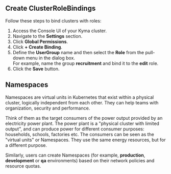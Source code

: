 ## Create ClusterRoleBindings
Follow these steps to bind clusters with roles:
1. Access the Console UI of your Kyma cluster.
2. Navigate to the **Settings** section. 
3. Click **Global Permissions**.
4. Click **+ Create Binding**.
5. Define the **UserGroup** name and then select the **Role** from the pull-down menu in the dialog box.  
For example, name the group **recruitment** and bind it to the **edit** role.
6. Click the **Save** button.
## Namespaces

Namespaces are virtual units in Kubernetes that exist within a physical cluster, logically independent from each other. They can help teams with organization, security and performance.

Think of them as the target consumers of the power output provided by an electricity power plant. 
The power plant is a "physical cluster with limited output", and can produce power for different consumer purposes: households, schools, factories etc. The consumers can be seen as the "virtual units" or Namespaces. They use the same energy resources, but for a different purpose.

Similarly, users can create Namespaces (for example, **production**, **development** or **qa** environments) based on their network policies and resource quotas.
